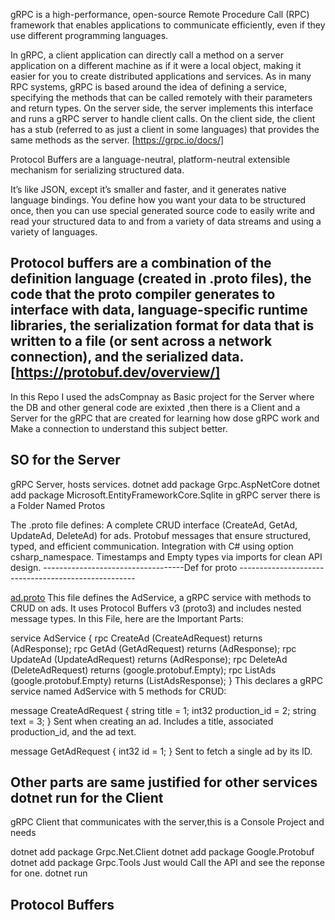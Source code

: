 gRPC is a high-performance, open-source Remote Procedure Call (RPC) framework that enables applications to communicate efficiently, even if they use different programming languages.

In gRPC, a client application can directly call a method on a server application on a different machine as if it were a local object, making it easier for you to create distributed applications and services. As in many RPC systems, gRPC is based around the idea of defining a service, specifying the methods that can be called remotely with their parameters and return types. On the server side, the server implements this interface and runs a gRPC server to handle client calls. On the client side, the client has a stub (referred to as just a client in some languages) that provides the same methods as the server.
[https://grpc.io/docs/]



Protocol Buffers are a language-neutral, platform-neutral extensible mechanism for serializing structured data.

It’s like JSON, except it’s smaller and faster, and it generates native language bindings. You define how you want your data to be structured once, then you can use special generated source code to easily write and read your structured data to and from a variety of data streams and using a variety of languages.

Protocol buffers are a combination of the definition language (created in .proto files), the code that the proto compiler generates to interface with data, language-specific runtime libraries, the serialization format for data that is written to a file (or sent across a network connection), and the serialized data.
[https://protobuf.dev/overview/]
-------------------------------

In this Repo I used the adsCompnay as Basic project  for the Server where the DB and other general code are exixted ,then there is a Client and a Server for the gRPC that 
are created for learning how dose gRPC work and Make a connection to understand this subject better.


SO for the Server 
-------------------------------
gRPC Server, hosts services.
dotnet add package Grpc.AspNetCore
dotnet add package Microsoft.EntityFrameworkCore.Sqlite
in gRPC server there is a Folder Named Protos 

The .proto file defines:
   A complete CRUD interface (CreateAd, GetAd, UpdateAd, DeleteAd) for ads.
   Protobuf messages that ensure structured, typed, and efficient communication.
   Integration with C# using option csharp_namespace.
   Timestamps and Empty types via imports for clean API design.
-----------------------------------Def for proto ----------------------------------------------------

[ad.proto](gRPC_Server/Protos/ad.proto)
This file defines the AdService, a gRPC service with methods to CRUD on ads. It uses Protocol Buffers v3 (proto3) and includes nested message types.
In this File, here are the Important Parts:


service AdService {
    rpc CreateAd (CreateAdRequest) returns (AdResponse);
    rpc GetAd (GetAdRequest) returns (AdResponse);
    rpc UpdateAd (UpdateAdRequest) returns (AdResponse);
    rpc DeleteAd (DeleteAdRequest) returns (google.protobuf.Empty);
    rpc ListAds (google.protobuf.Empty) returns (ListAdsResponse);
}
This declares a gRPC service named AdService with 5 methods for CRUD:


message CreateAdRequest {
    string title = 1;
    int32 production_id = 2;
    string text = 3;
}
Sent when creating an ad. Includes a title, associated production_id, and the ad text.



message GetAdRequest {
    int32 id = 1;
}
Sent to fetch a single ad by its ID.

Other parts are same justified for other services 
dotnet run
for the Client 
-------------------------------
gRPC Client that communicates with the server,this is a Console Project and needs

dotnet add package Grpc.Net.Client
dotnet add package Google.Protobuf
dotnet add package Grpc.Tools
Just would Call the API and see the reponse for one.
dotnet run


Protocol Buffers
-----------------------------

